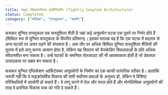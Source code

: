 ```yaml
---
title: साइट विश्वसनीयता इंजीनियरिंग (Tightly Coupled Architecture)
status: Completed
category: ["मौलिक", "वास्तुकला", "संपत्ति"]
---
```



कसकर युग्मित वास्तुकला एक वास्तुशिल्प शैली है जहां कई अनुप्रयोग घटक एक दूसरे पर निर्भर होते हैं (शिथिल रूप से युग्मित वास्तुकला के विपरीत प्रतिमान)। इसका मतलब यह है कि एक घटक में बदलाव से अन्य घटकों पर असर पड़ने की संभावना है। आम तौर पर अधिक शिथिल युग्मित वास्तुशिल्प शैलियों की तुलना में इसे लागू करना आसान होता है, लेकिन यह सिस्टम को कैस्केडिंग विफलताओं के प्रति अधिक संवेदनशील बना सकता है। उन्हें घटकों के समन्वित रोलआउट की भी आवश्यकता होती है जो डेवलपर उत्पादकता पर दबाव बन सकता है।

कसकर युग्मित एप्लिकेशन आर्किटेक्चर अनुप्रयोगों के निर्माण का एक काफी पारंपरिक तरीका है। हालांकि जरूरी नहीं कि वे माइक्रोसर्विस विकास की सभी सर्वोत्तम प्रथाओं के अनुरूप हों, लेकिन वे विशिष्ट परिस्थितियों में उपयोगी हो सकते हैं। वे लागू करने में तेज़ और सरल होते हैं और मोनोलिथिक अनुप्रयोगों की तरह वे प्रारंभिक विकास चक्र को गति दे सकते हैं।